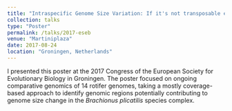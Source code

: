 ```yaml
---
title: "Intraspecific Genome Size Variation: If it's not transposable elements, what is it?"
collection: talks
type: "Poster"
permalink: /talks/2017-eseb
venue: "Martiniplaza"
date: 2017-08-24
location: "Groningen, Netherlands"
---
```


I presented this poster at the 2017 Congress of the European Society for Evolutionary Biology in Groningen. The poster focused on ongoing comparative genomics of 14 rotifer genomes, taking a mostly coverage-based approach to identify genomic regions potentially contributing to genome size change in the *Brachionus plicatilis* species complex.

